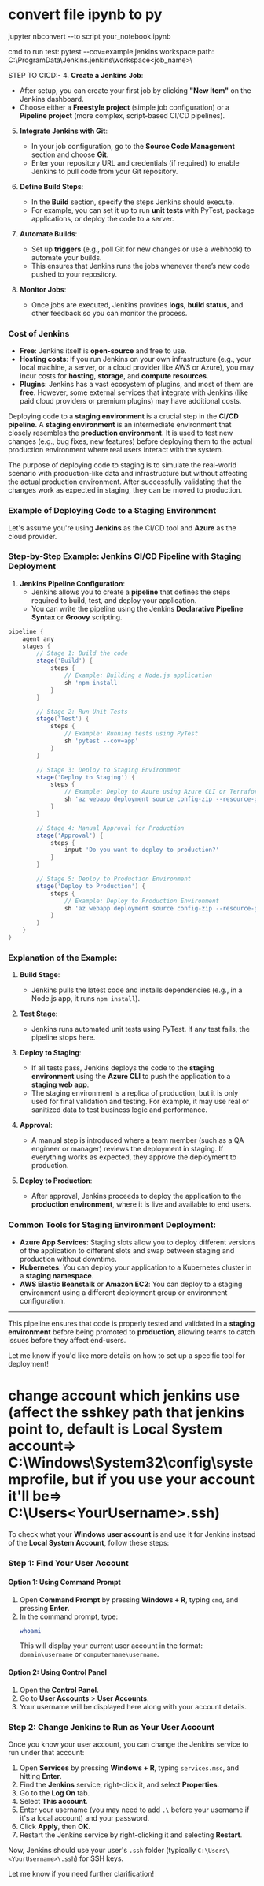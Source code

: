 
# convert file ipynb to py 
jupyter nbconvert --to script your_notebook.ipynb


cmd to run test: pytest --cov=example
jenkins workspace path: C:\ProgramData\Jenkins\.jenkins\workspace\<job_name>\

STEP TO CICD:-
4. **Create a Jenkins Job**:
   - After setup, you can create your first job by clicking **"New Item"** on the Jenkins dashboard.
   - Choose either a **Freestyle project** (simple job configuration) or a **Pipeline project** (more complex, script-based CI/CD pipelines).

5. **Integrate Jenkins with Git**:
   - In your job configuration, go to the **Source Code Management** section and choose **Git**.
   - Enter your repository URL and credentials (if required) to enable Jenkins to pull code from your Git repository.

6. **Define Build Steps**:
   - In the **Build** section, specify the steps Jenkins should execute.
   - For example, you can set it up to run **unit tests** with PyTest, package applications, or deploy the code to a server.

7. **Automate Builds**:
   - Set up **triggers** (e.g., poll Git for new changes or use a webhook) to automate your builds.
   - This ensures that Jenkins runs the jobs whenever there’s new code pushed to your repository.

8. **Monitor Jobs**:
   - Once jobs are executed, Jenkins provides **logs**, **build status**, and other feedback so you can monitor the process.

### **Cost of Jenkins**
- **Free**: Jenkins itself is **open-source** and free to use.
- **Hosting costs**: If you run Jenkins on your own infrastructure (e.g., your local machine, a server, or a cloud provider like AWS or Azure), you may incur costs for **hosting**, **storage**, and **compute resources**.
- **Plugins**: Jenkins has a vast ecosystem of plugins, and most of them are **free**. However, some external services that integrate with Jenkins (like paid cloud providers or premium plugins) may have additional costs.


<!-- ------------------------------------CICD_example---------------------------------------------- -->
Deploying code to a **staging environment** is a crucial step in the **CI/CD pipeline**. A **staging environment** is an intermediate environment that closely resembles the **production environment**. It is used to test new changes (e.g., bug fixes, new features) before deploying them to the actual production environment where real users interact with the system.

The purpose of deploying code to staging is to simulate the real-world scenario with production-like data and infrastructure but without affecting the actual production environment. After successfully validating that the changes work as expected in staging, they can be moved to production.

### Example of Deploying Code to a Staging Environment

Let's assume you're using **Jenkins** as the CI/CD tool and **Azure** as the cloud provider.

### **Step-by-Step Example: Jenkins CI/CD Pipeline with Staging Deployment**

1. **Jenkins Pipeline Configuration**:
   - Jenkins allows you to create a **pipeline** that defines the steps required to build, test, and deploy your application.
   - You can write the pipeline using the Jenkins **Declarative Pipeline Syntax** or **Groovy** scripting.

```groovy
pipeline {
    agent any
    stages {
        // Stage 1: Build the code
        stage('Build') {
            steps {
                // Example: Building a Node.js application
                sh 'npm install'
            }
        }

        // Stage 2: Run Unit Tests
        stage('Test') {
            steps {
                // Example: Running tests using PyTest
                sh 'pytest --cov=app'
            }
        }

        // Stage 3: Deploy to Staging Environment
        stage('Deploy to Staging') {
            steps {
                // Example: Deploy to Azure using Azure CLI or Terraform
                sh 'az webapp deployment source config-zip --resource-group myResourceGroup --name myStagingApp --src staging.zip'
            }
        }

        // Stage 4: Manual Approval for Production
        stage('Approval') {
            steps {
                input 'Do you want to deploy to production?'
            }
        }

        // Stage 5: Deploy to Production Environment
        stage('Deploy to Production') {
            steps {
                // Example: Deploy to Production Environment
                sh 'az webapp deployment source config-zip --resource-group myResourceGroup --name myProductionApp --src production.zip'
            }
        }
    }
}
```

### Explanation of the Example:

1. **Build Stage**: 
   - Jenkins pulls the latest code and installs dependencies (e.g., in a Node.js app, it runs `npm install`).
   
2. **Test Stage**: 
   - Jenkins runs automated unit tests using PyTest. If any test fails, the pipeline stops here.

3. **Deploy to Staging**: 
   - If all tests pass, Jenkins deploys the code to the **staging environment** using the **Azure CLI** to push the application to a **staging web app**.
   - The staging environment is a replica of production, but it is only used for final validation and testing. For example, it may use real or sanitized data to test business logic and performance.
   
4. **Approval**: 
   - A manual step is introduced where a team member (such as a QA engineer or manager) reviews the deployment in staging. If everything works as expected, they approve the deployment to production.

5. **Deploy to Production**: 
   - After approval, Jenkins proceeds to deploy the application to the **production environment**, where it is live and available to end users.

### Common Tools for Staging Environment Deployment:
- **Azure App Services**: Staging slots allow you to deploy different versions of the application to different slots and swap between staging and production without downtime.
- **Kubernetes**: You can deploy your application to a Kubernetes cluster in a **staging namespace**.
- **AWS Elastic Beanstalk** or **Amazon EC2**: You can deploy to a staging environment using a different deployment group or environment configuration.

---

This pipeline ensures that code is properly tested and validated in a **staging environment** before being promoted to **production**, allowing teams to catch issues before they affect end-users.

Let me know if you'd like more details on how to set up a specific tool for deployment!



<!-- -----------------------------------SSHauthen_Git_Jenkins----------------------------------------------- -->
# change account which jenkins use (affect the sshkey path that jenkins point to, default is Local System account=> C:\Windows\System32\config\systemprofile, but if you use your account it'll be=> C:\Users\<YourUsername>\.ssh)
To check what your **Windows user account** is and use it for Jenkins instead of the **Local System Account**, follow these steps:

### Step 1: **Find Your User Account**

#### Option 1: Using Command Prompt
1. Open **Command Prompt** by pressing **Windows + R**, typing `cmd`, and pressing **Enter**.
2. In the command prompt, type:
   ```bash
   whoami
   ```
   This will display your current user account in the format: `domain\username` or `computername\username`.

#### Option 2: Using Control Panel
1. Open the **Control Panel**.
2. Go to **User Accounts** > **User Accounts**.
3. Your username will be displayed here along with your account details.

### Step 2: **Change Jenkins to Run as Your User Account**

Once you know your user account, you can change the Jenkins service to run under that account:

1. Open **Services** by pressing **Windows + R**, typing `services.msc`, and hitting **Enter**.
2. Find the **Jenkins** service, right-click it, and select **Properties**.
3. Go to the **Log On** tab.
4. Select **This account**.
5. Enter your username (you may need to add `.\` before your username if it's a local account) and your password.
6. Click **Apply**, then **OK**.
7. Restart the Jenkins service by right-clicking it and selecting **Restart**.

Now, Jenkins should use your user's `.ssh` folder (typically `C:\Users\<YourUsername>\.ssh`) for SSH keys.

Let me know if you need further clarification!
